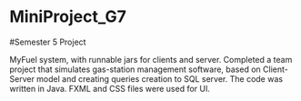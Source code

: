 # MiniProject_G7
#Semester 5 Project

MyFuel system, with runnable jars for clients and server. Completed a team project that simulates gas-station management software, based on Client-Server model and creating queries creation to SQL server. The code was written in Java. FXML and CSS files were used for UI.
